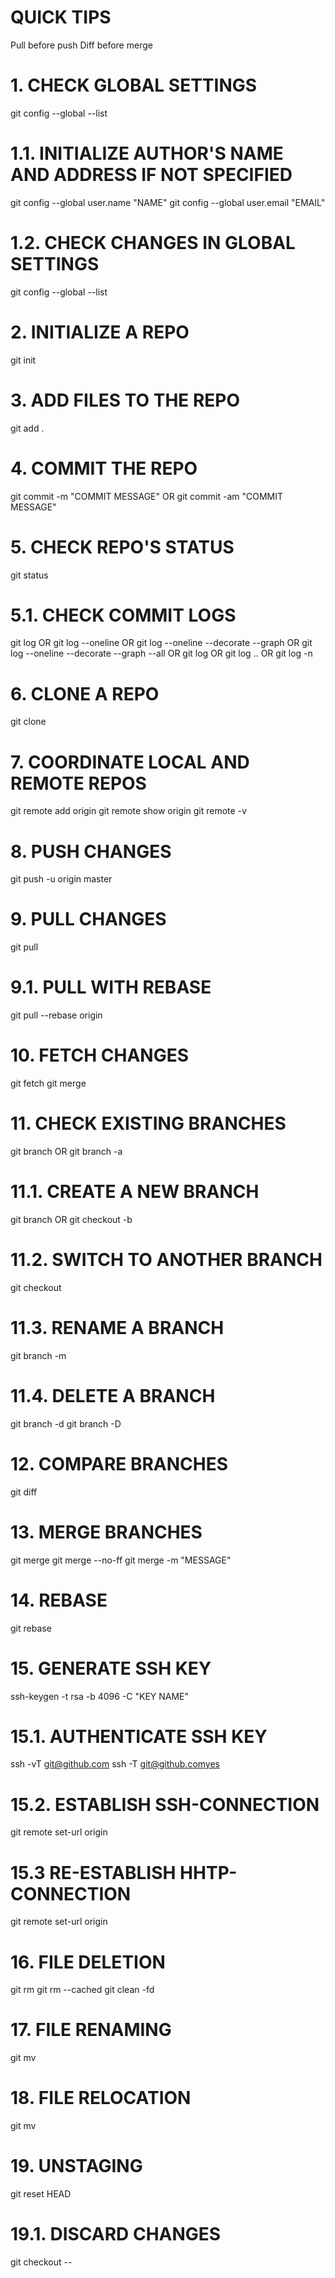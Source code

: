 # QUICK TIPS
Pull before push
Diff before merge

# 1. CHECK GLOBAL SETTINGS
git config --global --list 

# 1.1. INITIALIZE AUTHOR'S NAME AND ADDRESS IF NOT SPECIFIED
git config --global user.name "NAME"
git config --global user.email "EMAIL"

# 1.2. CHECK CHANGES IN GLOBAL SETTINGS
git config --global --list

# 2. INITIALIZE A REPO
git init

# 3. ADD FILES TO THE REPO
git add .

# 4. COMMIT THE REPO
git commit -m "COMMIT MESSAGE"
OR
git commit -am "COMMIT MESSAGE"

# 5. CHECK REPO'S STATUS
git status

# 5.1. CHECK COMMIT LOGS
git log
OR
git log --oneline
OR
git log --oneline --decorate --graph
OR
git log --oneline --decorate --graph --all
OR
git log <file-name>
OR
git log <since>..<until>
OR
git log -n <limit>
  
# 6. CLONE A REPO
git clone <url>

# 7. COORDINATE LOCAL AND REMOTE REPOS
git remote add origin <url>
git remote show origin
git remote -v
  
# 8. PUSH CHANGES
git push -u origin master

# 9. PULL CHANGES
git pull

# 9.1. PULL WITH REBASE
git pull --rebase origin <branch-to-pull--from>

# 10. FETCH CHANGES
git fetch
git merge

# 11. CHECK EXISTING BRANCHES
git branch
OR
git branch -a

# 11.1. CREATE A NEW BRANCH
git branch <name>
OR
git checkout -b <name>

# 11.2. SWITCH TO ANOTHER BRANCH
git checkout <branch-name>

# 11.3. RENAME A BRANCH
git branch -m <old-name> <new-name>

# 11.4. DELETE A BRANCH
git branch -d <name>
git branch -D <name>
  
# 12. COMPARE BRANCHES
git diff <branch1> <branch2>

# 13. MERGE BRANCHES
git merge <branch-to-merge-with>
git merge <branch-to-merge-with> --no-ff
git merge <branch-to-merge-with> -m "MESSAGE"

# 14. REBASE
git rebase <branch-to-rebase-to>
  
# 15. GENERATE SSH KEY
ssh-keygen -t rsa -b 4096 -C "KEY NAME"

# 15.1. AUTHENTICATE SSH KEY
ssh -vT git@github.com
ssh -T git@github.comyes

# 15.2. ESTABLISH SSH-CONNECTION
git remote set-url origin <ssh-link>

# 15.3 RE-ESTABLISH HHTP-CONNECTION
git remote set-url origin <http-link>

# 16. FILE DELETION
git rm <file-name>
git rm --cached <file-name>
git clean -fd

# 17. FILE RENAMING
git mv <old-file-name> <new-file-name>

# 18. FILE RELOCATION
git mv <old-file-name> <new-directory-name>

# 19. UNSTAGING
git reset HEAD <file-name>

# 19.1. DISCARD CHANGES
git checkout --<file-name>
